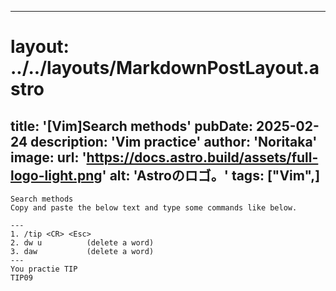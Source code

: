 
---
# layout: ../../layouts/MarkdownPostLayout.astro
title: '[Vim]Search methods'
pubDate: 2025-02-24
description: 'Vim practice'
author: 'Noritaka'
image:
    url: 'https://docs.astro.build/assets/full-logo-light.png'
    alt: 'Astroのロゴ。'
tags: ["Vim",]
---


```
Search methods 
Copy and paste the below text and type some commands like below.

---
1. /tip <CR> <Esc> 
2. dw u          (delete a word)
3. daw           (delete a word)
---
You practie TIP
TIP09
```
